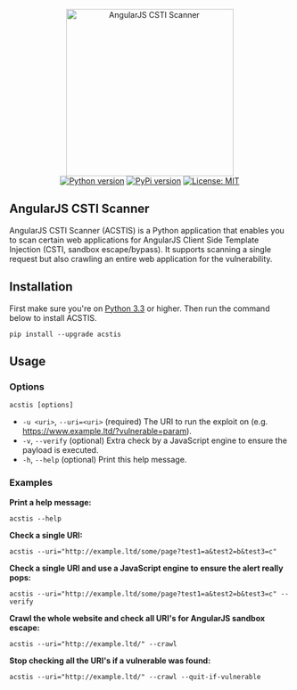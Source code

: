 <p align="center">
    <img src="https://github.com/tijme/angularjs-csti-scanner/blob/develop/.github/logo.png" height="300" alt="AngularJS CSTI Scanner">
    <br/>
    <a href="https://www.python.org/"><img src="https://img.shields.io/pypi/pyversions/acstis.svg" alt="Python version"></a>
    <a href="https://pypi.python.org/pypi/acstis/"><img src="https://img.shields.io/pypi/v/acstis.svg" alt="PyPi version"></a>
    <a href="LICENSE.md"><img src="https://img.shields.io/pypi/l/acstis.svg" alt="License: MIT"></a>
</p>

## AngularJS CSTI Scanner

AngularJS CSTI Scanner (ACSTIS) is a Python application that enables you to scan certain web applications for AngularJS Client Side Template Injection (CSTI, sandbox escape/bypass). It supports scanning a single request but also crawling an entire web application for the vulnerability.

## Installation
First make sure you're on [Python 3.3](https://www.python.org/) or higher. Then run the command below to install ACSTIS.

`pip install --upgrade acstis`

## Usage

### Options
`acstis [options]`
* `-u <uri>`,      `--uri=<uri>`              (required)        The URI to run the exploit on (e.g. https://www.example.ltd/?vulnerable=param).
* `-v`,            `--verify`                 (optional)        Extra check by a JavaScript engine to ensure the payload is executed.
* `-h`,            `--help`                   (optional)        Print this help message.

### Examples

**Print a help message:**

`acstis --help`

**Check a single URI:**

`acstis --uri="http://example.ltd/some/page?test1=a&test2=b&test3=c"`

**Check a single URI and use a JavaScript engine to ensure the alert really pops:**

`acstis --uri="http://example.ltd/some/page?test1=a&test2=b&test3=c" --verify`

**Crawl the whole website and check all URI's for AngularJS sandbox escape:**

`acstis --uri="http://example.ltd/" --crawl`

**Stop checking all the URI's if a vulnerable was found:**

`acstis --uri="http://example.ltd/" --crawl --quit-if-vulnerable`
